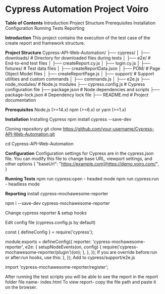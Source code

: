 # Cypress Automation Project Voiro
**Table of Contents**
Introduction
Project Structure
Prerequisites
Installation
Configuration
Running Tests
Reporting

**Introduction**
This project contains the execution of the test case of the create report and framework structure.

**Project Structure**
Cypress-API-Web-Automation/
├── cypress/
│   ├── downloads/         # Directory for downloaded files during tests
│   ├── e2e/               # End-to-end test files
│       ├── createReport.cy.js
│       ├── login.cy.js
│   ├── fixtures/          # Test data files
│       ├── createReportData.json
│   ├── POM/               # Page Object Model files
│       ├── createReportPage.js
│   ├── support/           # Support utilities and custom commands
│       ├── commands.js
│       ├── e2e.js
├── node_modules/          # Node.js modules
├── cypress.config.js      # Cypress configuration file
├── package.json           # Node dependencies and scripts
├── package-lock.json      # Dependency lock file
├── README.md              # Project documentation

**Prerequisites**
Node.js (>=14.x)
npm (>=6.x) or yarn (>=1.x)

**Installation**
Installing Cypress
npm install cypress --save-dev

Cloning repository 
git clone https://github.com/your-username/Cypress-API-Web-Automation.git

cd Cypress-API-Web-Automation

**Configuration**
Configuration settings for Cypress are in the cypress.json file. You can modify this file to change base URL, viewport settings, and other options
{
  "baseUrl": "https://example.com](https://demo.voiro.com/",
}

**Running Tests**
npm run cypress:open      - headed mode
npm run cypress:run       - headless mode

**Reporting**
install cypress-mochawesome-reporter

npm i --save-dev cypress-mochawesome-reporter

Change cypress reporter & setup hooks

Edit config file (cypress.config.js by default)

const { defineConfig } = require('cypress');

module.exports = defineConfig({
  reporter: 'cypress-mochawesome-reporter',
  e2e: {
    setupNodeEvents(on, config) {
      require('cypress-mochawesome-reporter/plugin')(on);
    },
  },
});
If you are override before:run or after:run hooks, use this:
  },
});
Add to cypress/support/e2e.js

import 'cypress-mochawesome-reporter/register';

After running the test scripts you will be able to see the report in the report folder
file name- index.html
To view report- copy the file path and paste it on the browser.




  





